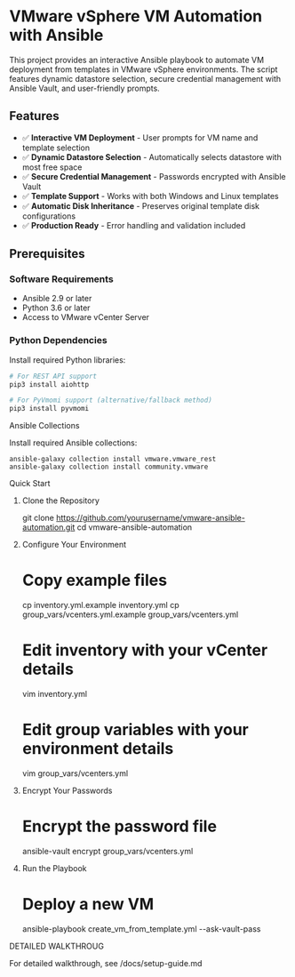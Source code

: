 # VMware vSphere VM Automation with Ansible

This project provides an interactive Ansible playbook to automate VM deployment from templates in VMware vSphere environments. The script features dynamic datastore selection, secure credential management with Ansible Vault, and user-friendly prompts.

## Features

- ✅ **Interactive VM Deployment** - User prompts for VM name and template selection
- ✅ **Dynamic Datastore Selection** - Automatically selects datastore with most free space
- ✅ **Secure Credential Management** - Passwords encrypted with Ansible Vault
- ✅ **Template Support** - Works with both Windows and Linux templates
- ✅ **Automatic Disk Inheritance** - Preserves original template disk configurations
- ✅ **Production Ready** - Error handling and validation included

## Prerequisites

### Software Requirements
- Ansible 2.9 or later
- Python 3.6 or later
- Access to VMware vCenter Server

### Python Dependencies
Install required Python libraries:

```bash
# For REST API support
pip3 install aiohttp

# For PyVmomi support (alternative/fallback method)
pip3 install pyvmomi

```

Ansible Collections

Install required Ansible collections:

	ansible-galaxy collection install vmware.vmware_rest
	ansible-galaxy collection install community.vmware

Quick Start

1. Clone the Repository

	git clone https://github.com/yourusername/vmware-ansible-automation.git
	cd vmware-ansible-automation

2. Configure Your Environment
	# Copy example files
	cp inventory.yml.example inventory.yml
	cp group_vars/vcenters.yml.example group_vars/vcenters.yml

	# Edit inventory with your vCenter details
	vim inventory.yml

	# Edit group variables with your environment details
	vim group_vars/vcenters.yml

3. Encrypt Your Passwords
	# Encrypt the password file
	ansible-vault encrypt group_vars/vcenters.yml

4. Run the Playbook
	# Deploy a new VM
	ansible-playbook create_vm_from_template.yml --ask-vault-pass


DETAILED WALKTHROUG

For detailed walkthrough, see /docs/setup-guide.md 

